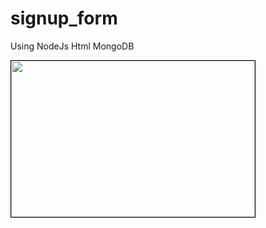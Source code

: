 # signup_form

Using NodeJs Html MongoDB


<img src="C:\Users\ASHISH\Pictures\Screenshots\Screenshot 2023-04-29 230827.png" height="250" width="390" style="border: 1px solid black;">
